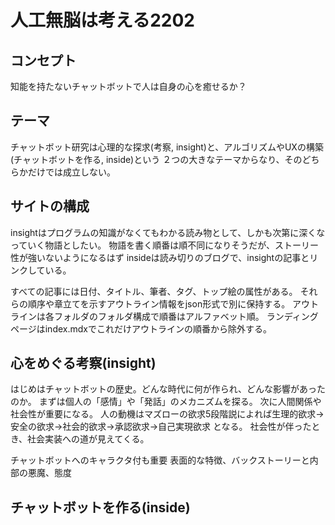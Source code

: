 # 人工無脳は考える2202

## コンセプト

知能を持たないチャットボットで人は自身の心を癒せるか？

## テーマ

チャットボット研究は心理的な探求(考察, insight)と、アルゴリズムやUXの構築(チャットボットを作る, inside)という
２つの大きなテーマからなり、そのどちらかだけでは成立しない。

## サイトの構成
insightはプログラムの知識がなくてもわかる読み物として、しかも次第に深くなっていく物語としたい。
物語を書く順番は順不同になりそうだが、ストーリー性が強いないようになるはず
insideは読み切りのブログで、insightの記事とリンクしている。

すべての記事には日付、タイトル、筆者、タグ、トップ絵の属性がある。
それらの順序や章立てを示すアウトライン情報をjson形式で別に保持する。
アウトラインは各フォルダのフォルダ構成で順番はアルファベット順。
ランディングページはindex.mdxでこれだけアウトラインの順番から除外する。


## 心をめぐる考察(insight)
はじめはチャットボットの歴史。どんな時代に何が作られ、どんな影響があったのか。
まずは個人の「感情」や「発話」のメカニズムを探る。
次に人間関係や社会性が重要になる。
人の動機はマズローの欲求5段階説によれば生理的欲求→安全の欲求→社会的欲求→承認欲求→自己実現欲求
となる。
社会性が伴ったとき、社会実装への道が見えてくる。

チャットボットへのキャラクタ付も重要
表面的な特徴、バックストーリーと内部の悪魔、態度

## チャットボットを作る(inside) 
